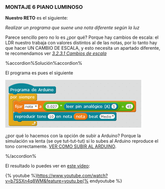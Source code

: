 ### MONTAJE 6 PIANO LUMINOSO

**Nuestro RETO** es el siguiente:

_Realizar un programa que suene una nota diferente según la luz_

Parece sencillo pero no lo es ¿por qué? Porque hay cambios de escala: el LDR nuestro trabaja con valores distintos al de las notas, por lo tanto hay que hacer UN CAMBIO DE ESCALA, y esto necesita un apartado diferente, te recomendamos ver _[3.2.3.1 Cambios de escala](/3_entradas_de_echidna/32_el_ldr_en_a5/323-tonos-segun-ldr/3231-cambios-de-escala.md)_

%accordion%Solución%accordion%

El programa es pues el siguiente

![](/images/image30.png)

¿por qué lo hacemos con la opción de subir a Arduino? Porque la simulación va lenta (se oye tut-tut-tut) si lo subes al Arduino reproduce el tono correctamente. [VER COMO SUBIR AL ARDUINO](/tema_1_como_utilizar_echidna/12_como_se_programa_echidna_shield/124-mblock-vs-snap4arduino-cual-es-el-mejor/1247-importante-subir-a-arduino.md).

%/accordion%

El resultado lo puedes ver en [este vídeo](https://www.youtube.com/watch?v=b7SSXn4q8WM&feature=youtu.be):

{% youtube %}https://www.youtube.com/watch?v=b7SSXn4q8WM&feature=youtu.be{% endyoutube %}